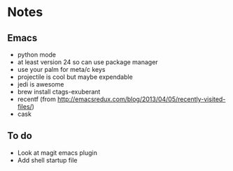 Notes
===========

Emacs
-------
* python mode
* at least version 24 so can use package manager
* use your palm for meta/c keys
* projectile is cool but maybe expendable
* jedi is awesome
* brew install ctags-exuberant
* recentf (from http://emacsredux.com/blog/2013/04/05/recently-visited-files/)
* cask

To do
-----
* Look at magit emacs plugin
* Add shell startup file